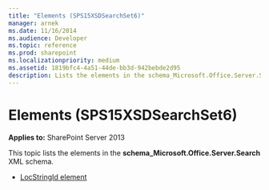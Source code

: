 ```yaml
---
title: "Elements (SPS15XSDSearchSet6)"
manager: arnek
ms.date: 11/16/2014
ms.audience: Developer
ms.topic: reference
ms.prod: sharepoint
ms.localizationpriority: medium
ms.assetid: 1819bfc4-4a51-44de-bb3d-942bebde2d95
description: Lists the elements in the schema_Microsoft.Office.Server.Search XML schema.
---
```


# Elements (SPS15XSDSearchSet6)

**Applies to:** SharePoint Server 2013

This topic lists the elements in the **schema_Microsoft.Office.Server.Search** XML schema. 

- [LocStringId element](locstringid-element-sps15xsdsearchset6.md)
    

